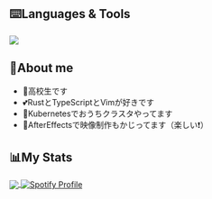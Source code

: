 ## ⌨️Languages & Tools
<img src="https://skillicons.dev/icons?i=ae.blender,cloudflare,workers,cpp,ts,js,python,rust,neovim" />

## 🚀About me

- 📘高校生です
- 💕RustとTypeScriptとVimが好きです
- 💫Kubernetesでおうちクラスタやってます
- 🎈AfterEffectsで映像制作もかじってます（楽しい❗）

## 📊My Stats

<a href="https://github.com/anuraghazra/github-readme-stats">
  <img align="center" src="https://github-readme-stats.vercel.app/api?username=uvu1&count_private=true&show_icons=true" />
</a>
<a href="https://open.spotify.com/user/ifiq1qvttf7aogj6c1xsvbf0z">
    <img align="center" src="https://spotify-github-profile.kittinanx.com/api/view?uid=ifiq1qvttf7aogj6c1xsvbf0z&cover_image=true&theme=novatorem&show_offline=false&background_color=121212&interchange=false&bar_color=53b14f&bar_color_cover=false" alt="Spotify Profile">
</a>
